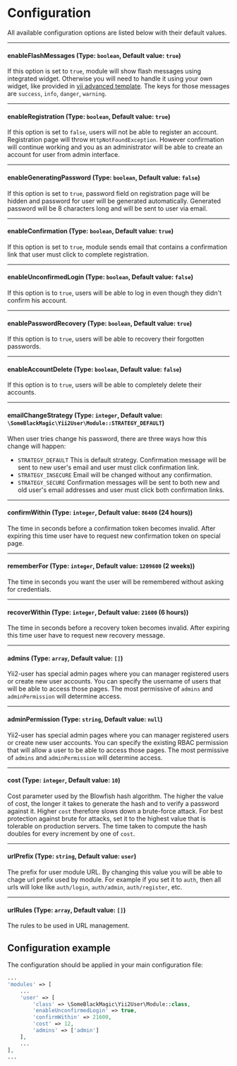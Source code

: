 # Configuration

All available configuration options are listed below with their default values.

---

#### enableFlashMessages (Type: `boolean`, Default value: `true`)

If this option is set to `true`, module will show flash messages using
integrated widget. Otherwise you will need to handle it using your own widget,
like provided in [yii advanced template](https://github.com/yiisoft/yii2-app-advanced/blob/master/frontend/widgets/Alert.php).
The keys for those messages are `success`, `info`, `danger`, `warning`.

---

#### enableRegistration (Type: `boolean`, Default value: `true`)

If this option is set to `false`, users will not be able to register an account.
Registration page will throw `HttpNotFoundException`. However confirmation will
continue working and you as an administrator will be able to create an account
for user from admin interface.

---

#### enableGeneratingPassword (Type: `boolean`, Default value: `false`)

If this option is set to `true`, password field on registration page will be
hidden and password for user will be generated automatically. Generated password
will be 8 characters long and will be sent to user via email.

---

#### enableConfirmation (Type: `boolean`, Default value: `true`)

If this option is set to `true`, module sends email that contains a confirmation
link that user must click to complete registration.

---

#### enableUnconfirmedLogin (Type: `boolean`, Default value: `false`)

If this option is to `true`, users will be able to log in even though they
didn't confirm his account.

---

#### enablePasswordRecovery (Type: `boolean`, Default value: `true`)

If this option is to `true`, users will be able to recovery their forgotten
passwords.

---

#### enableAccountDelete (Type: `boolean`, Default value: `false`)

If this option is to `true`, users will be able to completely delete their accounts.

---

#### emailChangeStrategy (Type: `integer`, Default value: `\SomeBlackMagic\Yii2User\Module::STRATEGY_DEFAULT`)

When user tries change his password, there are three ways how this change will
happen:

- `STRATEGY_DEFAULT` This is default strategy. Confirmation message will be sent
to new user's email and user must click confirmation link.
- `STRATEGY_INSECURE` Email will be changed without any confirmation.
- `STRATEGY_SECURE` Confirmation messages will be sent to both new and old
user's email addresses and user must click both confirmation links.

---

#### confirmWithin (Type: `integer`, Default value: `86400` (24 hours))

The time in seconds before a confirmation token becomes invalid. After expiring
this time user have to request new confirmation token on special page.

---

#### rememberFor (Type: `integer`, Default value: `1209600` (2 weeks))

The time in seconds you want the user will be remembered without asking for
credentials.

---

#### recoverWithin (Type: `integer`, Default value: `21600` (6 hours))

The time in seconds before a recovery token becomes invalid. After expiring this
time user have to request new recovery message.

---

#### admins (Type: `array`, Default value: `[]`)

Yii2-user has special admin pages where you can manager registered users or
create new user accounts. You can specify the username of users that will be
able to access those pages. The most permissive of `admins` and `adminPermission`
will determine access.

---

#### adminPermission (Type: `string`, Default value: `null`)

Yii2-user has special admin pages where you can manager registered users or
create new user accounts. You can specify the existing RBAC permission that will
allow a user to be able to access those pages. The most permissive of `admins`
and `adminPermission` will determine access.

---

#### cost (Type: `integer`, Default value: `10`)

Cost parameter used by the Blowfish hash algorithm. The higher the value of cost,
the longer it takes to generate the hash and to verify a password against it.
Higher `cost` therefore slows down a brute-force attack. For best protection
against brute for attacks, set it to the highest value that is tolerable on
production servers. The time taken to compute the hash doubles for every
increment by one of `cost`.

---

#### urlPrefix (Type: `string`, Default value: `user`)

The prefix for user module URL. By changing this value you will be able to chage
url prefix used by module. For example if you set it to `auth`, then all urls
will loke like `auth/login`, `auth/admin`, `auth/register`, etc.

---

#### urlRules (Type: `array`, Default value: `[]`)

The rules to be used in URL management.

Configuration example
---------------------

The configuration should be applied in your main configuration file:


```php
...
'modules' => [
    ...
    'user' => [
        'class' => \SomeBlackMagic\Yii2User\Module::class,
        'enableUnconfirmedLogin' => true,
        'confirmWithin' => 21600,
        'cost' => 12,
        'admins' => ['admin']
    ],
    ...
],
...
```
